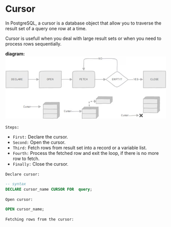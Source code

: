 # Cursor

In PostgreSQL, a cursor is a database object that allow you to traverse the result set of a query one row at a time.

Cursor is usefull when you deal with large result sets or when you need to process rows sequentially.

**diagram:**
![alt text](image-1.png)

`Steps:`

- `First:` Declare the cursor.
- `Second:` Open the cursor.
- `Third:` Fetch rows from result set into a record or a variable list.
- `Fourth:` Process the fetched row and exit the loop, if there is no more row to fetch.
- `Finally:` Close the cursor.

`Declare cursor:`

```sql
-- syntax
DECLARE cursor_name CURSOR FOR  query;
```

`Open cursor:`

```sql
OPEN cursor_name;
```

`Fetching rows from the cursor:`

```sql

```
